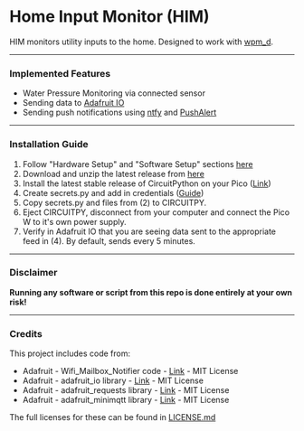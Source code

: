 # Home Input Monitor (HIM)

HIM monitors utility inputs to the home. Designed to work with [wpm_d](https://github.com/kavinaidoo/wpm_d).

---

### Implemented Features
* Water Pressure Monitoring via connected sensor
* Sending data to [Adafruit IO](https://io.adafruit.com/)
* Sending push notifications using [ntfy](https://ntfy.sh/) and [PushAlert](https://pushalert.co/)

---

### Installation Guide
1. Follow "Hardware Setup" and "Software Setup" sections [here](https://kavi.sblmnl.co.za/home-input-monitor-part-1-water-pressure)
2. Download and unzip the latest release from [here](https://github.com/kavinaidoo/him/releases)
3. Install the latest stable release of CircuitPython on your Pico ([Link](https://circuitpython.org/board/raspberry_pi_pico_w/))
4. Create secrets.py and add in credentials ([Guide](secrets_format.md))
5. Copy secrets.py and files from (2) to CIRCUITPY.
6. Eject CIRCUITPY, disconnect from your computer and connect the Pico W to it's own power supply.
7. Verify in Adafruit IO that you are seeing data sent to the appropriate feed in (4). By default, sends every 5 minutes.

---

### Disclaimer
**Running any software or script from this repo is done entirely at your own risk!**

---

### Credits
This project includes code from:
* Adafruit - Wifi_Mailbox_Notifier code - [Link](https://github.com/adafruit/Adafruit_Learning_System_Guides/blob/main/WiFi_Mailbox_Notifier/mailbox_code/code.py) - MIT License
* Adafruit - adafruit_io library - [Link](https://github.com/adafruit/Adafruit_CircuitPython_Bundle) - MIT License
* Adafruit - adafruit_requests library - [Link](https://github.com/adafruit/Adafruit_CircuitPython_Bundle) - MIT License
* Adafruit - adafruit_minimqtt library - [Link](https://github.com/adafruit/Adafruit_CircuitPython_Bundle) - MIT License

The full licenses for these can be found in [LICENSE.md](LICENSE.md)
